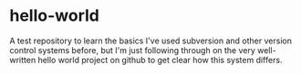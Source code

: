 # hello-world
A test repository to learn the basics
I've used subversion and other version control systems before, but I'm just following through on the very well-written hello world project on github to get clear how this system differs.
